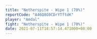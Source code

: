 ```yaml
---
title: "Netherspite - Wipe 1 (70%)"
reportCode: "A46Q8G9CDrYTftdK"
player: "Amdal"
fight: "Netherspite - Wipe 1 (70%)"
date: 2021-07-11T18:57:14.471000+00:00
---
```

